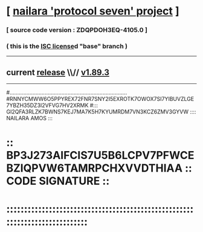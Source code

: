 
# [ [nailara 'protocol seven' project](http://nailara.network/) ]

### [ source code version : ZDQPDOH3EQ-4105.0 ]

### ( this is the [ISC license](license)d "base" branch )
---
## current [release](https://github.com/nailara-technologies/protocol-7/releases) \\\\// [v1.89.3](https://github.com/nailara-technologies/protocol-7/releases/tag/v1.89.3)
---

#.............................................................................
#RNNYCMWW6O5PPYREX72FNR7SNY2I5EXROTK7OWOX7SI7YIBUVZLGE7YBZH35DZ3I2VFVG7HV2XRMK
#::: GI2QFA3RLZK7BWNS7KEJ7MA7K5H7KYUMRDM7VN3KCZ6ZMV3GYVW :::: NAILARA AMOS :::
# :: BP3J273AIFCIS7U5B6LCPV7PFWCEBZIQPVW6TAMRPCHXVVDTHIAA :: CODE SIGNATURE ::
# ::::::::::::::::::::::::::::::::::::::::::::::::::::::::::::::::::::::::::::
